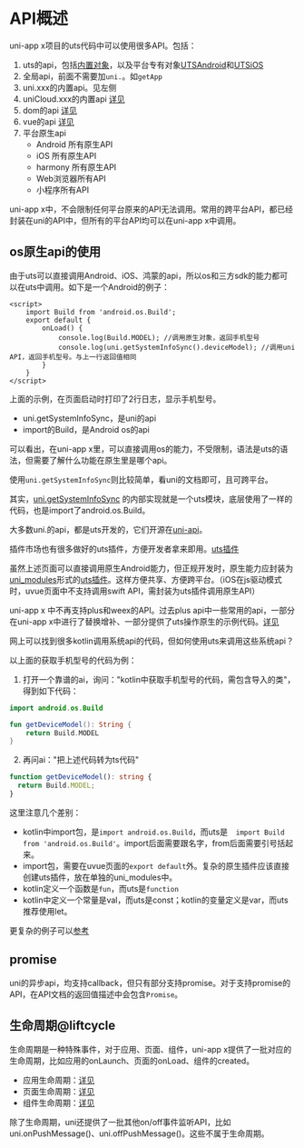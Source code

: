 # API概述

uni-app x项目的uts代码中可以使用很多API。包括：

1. uts的api，包括[内置对象](../uts/buildin-object-api/global.md)，以及平台专有对象[UTSAndroid](../uts/utsandroid.md)和[UTSiOS](../uts/utsios.md)
2. 全局api，前面不需要加`uni.`。如`getApp`
3. uni.xxx的内置api。见左侧
4. uniCloud.xxx的内置api [详见](./unicloud/README.md)
5. dom的api [详见](../dom/README.md)
6. vue的api [详见](../vue/README.md)
7. 平台原生api
	* Android 所有原生API
	* iOS 所有原生API
	* harmony 所有原生API
	* Web浏览器所有API
	* 小程序所有API

uni-app x中，不会限制任何平台原来的API无法调用。常用的跨平台API，都已经封装在uni的API中，但所有的平台API均可以在uni-app x中调用。

## os原生api的使用
由于uts可以直接调用Android、iOS、鸿蒙的api，所以os和三方sdk的能力都可以在uts中调用。如下是一个Android的例子：

```vue
<script>
	import Build from 'android.os.Build';
	export default {
		onLoad() {
			console.log(Build.MODEL); //调用原生对象，返回手机型号
			console.log(uni.getSystemInfoSync().deviceModel); //调用uni API，返回手机型号。与上一行返回值相同
		}
	}
</script>
```

上面的示例，在页面启动时打印了2行日志，显示手机型号。

- uni.getSystemInfoSync，是uni的api
- import的Build，是Android os的api

可以看出，在uni-app x里，可以直接调用os的能力，不受限制，语法是uts的语法，但需要了解什么功能在原生里是哪个api。

使用`uni.getSystemInfoSync`则比较简单，看uni的文档即可，且可跨平台。

其实，[uni.getSystemInfoSync](https://gitcode.net/dcloud/uni-api/-/blob/master/uni_modules/uni-getSystemInfo/utssdk/app-android/index.uts) 的内部实现就是一个uts模块，底层使用了一样的代码，也是import了android.os.Build。

大多数uni.的api，都是uts开发的，它们开源在[uni-api](https://gitcode.net/dcloud/uni-api)。

插件市场也有很多做好的uts插件，方便开发者拿来即用。[uts插件](https://ext.dcloud.net.cn/?cat1=8&type=UpdatedDate)

虽然上述页面可以直接调用原生Android能力，但正规开发时，原生能力应封装为[uni_modules](https://uniapp.dcloud.net.cn/plugin/uni_modules.html)形式的[uts插件](https://uniapp.dcloud.net.cn/plugin/uts-plugin.html)。这样方便共享、方便跨平台。（iOS在js驱动模式时，uvue页面中不支持调用swift API，需封装为uts插件调用原生API）

uni-app x 中不再支持plus和weex的API。过去plus api中一些常用的api，一部分在uni-app x中进行了替换增补、一部分提供了uts操作原生的示例代码。[详见](ext.md)

网上可以找到很多kotlin调用系统api的代码，但如何使用uts来调用这些系统api？

以上面的获取手机型号的代码为例：

1. 打开一个靠谱的ai，询问："kotlin中获取手机型号的代码，需包含导入的类"，得到如下代码：
```kotlin
import android.os.Build

fun getDeviceModel(): String {
    return Build.MODEL
}
```

2. 再问ai："把上述代码转为ts代码"
```ts
function getDeviceModel(): string {
  return Build.MODEL;
}
```

这里注意几个差别：
- kotlin中import包，是`import android.os.Build`，而uts是`	import Build from 'android.os.Build'`。import后面需要跟名字，from后面需要引号括起来。
- import包，需要在uvue页面的`export default`外。复杂的原生插件应该直接创建uts插件，放在单独的uni_modules中。
- kotlin定义一个函数是`fun`，而uts是`function`
- kotlin中定义一个常量是val，而uts是const；kotlin的变量定义是var，而uts推荐使用let。

更复杂的例子可以[参考](ext.md#kt2uts)

## promise
uni的异步api，均支持callback，但只有部分支持promise。对于支持promise的API，在API文档的返回值描述中会包含`Promise`。

## 生命周期@liftcycle

生命周期是一种特殊事件，对于应用、页面、组件，uni-app x提供了一批对应的生命周期，比如应用的onLaunch、页面的onLoad、组件的created。

- 应用生命周期：[详见](../collocation/app.md#applifecycle)
- 页面生命周期：[详见](../page.md#lifecycle)
- 组件生命周期：[详见](../vue/component.md#component-lifecycle)

除了生命周期，uni还提供了一批其他on/off事件监听API，比如uni.onPushMessage()、uni.offPushMessage()。这些不属于生命周期。
